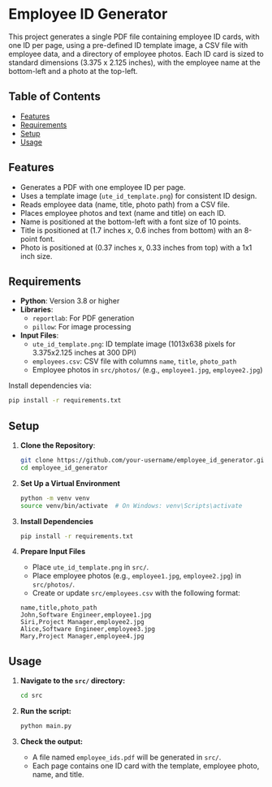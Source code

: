 # Employee ID Generator

This project generates a single PDF file containing employee ID cards, with one ID per page, using a pre-defined ID template image, a CSV file with employee data, and a directory of employee photos. Each ID card is sized to standard dimensions (3.375 x 2.125 inches), with the employee name at the bottom-left and a photo at the top-left.

## Table of Contents
- [Features](#features)
- [Requirements](#requirements)
- [Setup](#setup)
- [Usage](#usage)

## Features
- Generates a PDF with one employee ID per page.
- Uses a template image (`ute_id_template.png`) for consistent ID design.
- Reads employee data (name, title, photo path) from a CSV file.
- Places employee photos and text (name and title) on each ID.
- Name is positioned at the bottom-left with a font size of 10 points.
- Title is positioned at (1.7 inches x, 0.6 inches from bottom) with an 8-point font.
- Photo is positioned at (0.37 inches x, 0.33 inches from top) with a 1x1 inch size.

## Requirements
- **Python**: Version 3.8 or higher
- **Libraries**:
  - `reportlab`: For PDF generation
  - `pillow`: For image processing
- **Input Files**:
  - `ute_id_template.png`: ID template image (1013x638 pixels for 3.375x2.125 inches at 300 DPI)
  - `employees.csv`: CSV file with columns `name`, `title`, `photo_path`
  - Employee photos in `src/photos/` (e.g., `employee1.jpg`, `employee2.jpg`)

Install dependencies via:
```bash
pip install -r requirements.txt
```

## Setup
1. **Clone the Repository**:
   ```bash
   git clone https://github.com/your-username/employee_id_generator.git
   cd employee_id_generator
   ```

2. **Set Up a Virtual Environment**
   ```bash
   python -m venv venv
   source venv/bin/activate  # On Windows: venv\Scripts\activate
   ```

3. **Install Dependencies**
   ```bash
   pip install -r requirements.txt
   ```

4. **Prepare Input Files**
   - Place `ute_id_template.png` in `src/`.
   - Place employee photos (e.g., `employee1.jpg`, `employee2.jpg`) in `src/photos/`.
   - Create or update `src/employees.csv` with the following format:
   ```csv
   name,title,photo_path
   John,Software Engineer,employee1.jpg
   Siri,Project Manager,employee2.jpg
   Alice,Software Engineer,employee3.jpg
   Mary,Project Manager,employee4.jpg
   ```

## Usage
1. **Navigate to the `src/` directory:**
    ```bash
    cd src
    ```

2. **Run the script:**
    ```bash
    python main.py
    ```

3. **Check the output:**
    - A file named `employee_ids.pdf` will be generated in `src/`.
    - Each page contains one ID card with the template, employee photo, name, and title.

